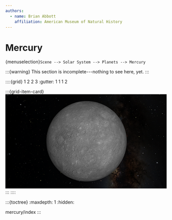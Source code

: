 ```yaml
---
authors:
  - name: Brian Abbott
    affiliation: American Museum of Natural History
---
```



# Mercury

{menuselection}`Scene --> Solar System --> Planets --> Mercury`


:::{warning}
This section is incomplete---nothing to see here, yet.
:::



::::{grid} 1 2 2 3
:gutter: 1 1 1 2

:::{grid-item-card} [](/content/solar-system/planets/mercury/mercury/index)
[![Mercury](/content/solar-system/planets/mercury/mercury/mercury_icon.png)](/content/solar-system/planets/mercury/mercury/index)
:::
::::


:::{toctree}
:maxdepth: 1
:hidden:

mercury/index
:::
